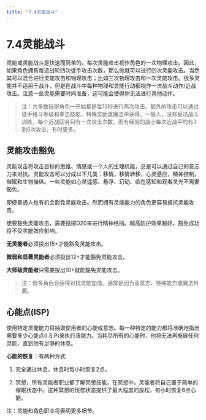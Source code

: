 ```yaml
---
title: "7.4灵能战斗"
---
```

# 7.4灵能战斗

灵能或灵能战斗是快速而简单的。每次灵能攻击视作角色的一次物理攻击。因此，如果角色拥有每近战轮四次徒手攻击次数，那么他就可以进行四次灵能攻击。当然其可以混合进行灵能攻击和物理攻击；比如三次物理攻击和一次灵能攻击。很多灵能并不适用于战斗，但是在战斗中每种物理和灵能行动都视作一次战斗动作/近战攻击。注意一些灵能需要时间准备，这可能会使得你无法进行其他动作。

> 注：大多数玩家角色一开始都是每15秒进行两次攻击。额外的攻击可以通过徒手格斗等级和拳击技能，特殊奖励或魔法中获得。一般人，没有受过战斗训练，每个近战回合只有一次攻击次数。而有经验的战士每次近战平均有3到6次攻击，有时更多。

## 灵能攻击豁免

灵能攻击将攻击目标的思维、情感或一个人的生理机能，总是可以通过自己的意志力来对抗。灵能攻击可以分成以下几类：移情，移情转移，心灵感应，精神控制，催眠和生物操纵。一些灵能如心灵遥感、悬浮、幻动、临在感知和观看灵光不需要豁免。

即便普通人也有机会豁免灵能攻击。然而拥有灵能能力的角色更容易抵抗灵能攻击。

想要豁免灵能攻击，需要投掷D20来进行精神格挡。越高防护效果越好。豁免成功将不受灵能效应影响。

**无灵能者**必须投出15+才能豁免灵能攻击。

**微弱和显著灵能者**必须投出12+才能豁免灵能攻击。

**大师级灵能者**只需要投出10+就能豁免灵能攻击。

> 注：很多角色会获得对抗灵能加值。通常是因为高意志、特殊能力或魔法附魔。

## 心能点(ISP)

使用特定灵能能力将抽取使用者的心能或意志。每一种特定的能力都将准确地指出需要多少心能点(I.S.P)来执行该能力。当耗尽所有的心能时，他将无法再施展任何灵能，直到他有足够的休息。

**心能的恢复**：有两种方式

1. 完全通过休息，休息时每小时恢复2点。

2. 冥想，所有灵能者职业都了解冥想技能，在冥想中，灵能者将自己置于简单的催眠状态中。这种冥想的恍惚状态提供了最大程度的放松，每小时恢复6点心能。

注：灵能和角色职业将表明更多细节。
